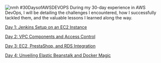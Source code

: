 ![nmh](https://github.com/Jerry24kay/30DaysofAWSDEVOPS/assets/54981872/4366062b-3370-4f45-b384-4d3fa7e06eef)
#30DaysofAWSDEVOPS
During my 30-day experience in AWS DevOps, I will be detailing the challenges I encountered, how I successfully tackled them, and the valuable lessons I learned along the way.

[Day 1: Jenkins Setup on an EC2 Instance](https://github.com/Jerry24kay/30DaysofAWSDEVOPS/blob/main/Day01.md)

[Day 2: VPC Components and Access Control](https://github.com/Jerry24kay/30DaysofAWSDEVOPS/blob/main/Day02.md)

[Day 3: EC2, PrestaShop, and RDS Integration](https://github.com/Jerry24kay/30DaysofAWSDEVOPS/blob/main/Day03.md)

[Day 4: Unveiling Elastic Beanstalk and Docker Magic](https://github.com/Jerry24kay/30DaysofAWSDEVOPS/blob/main/Day04.md)
